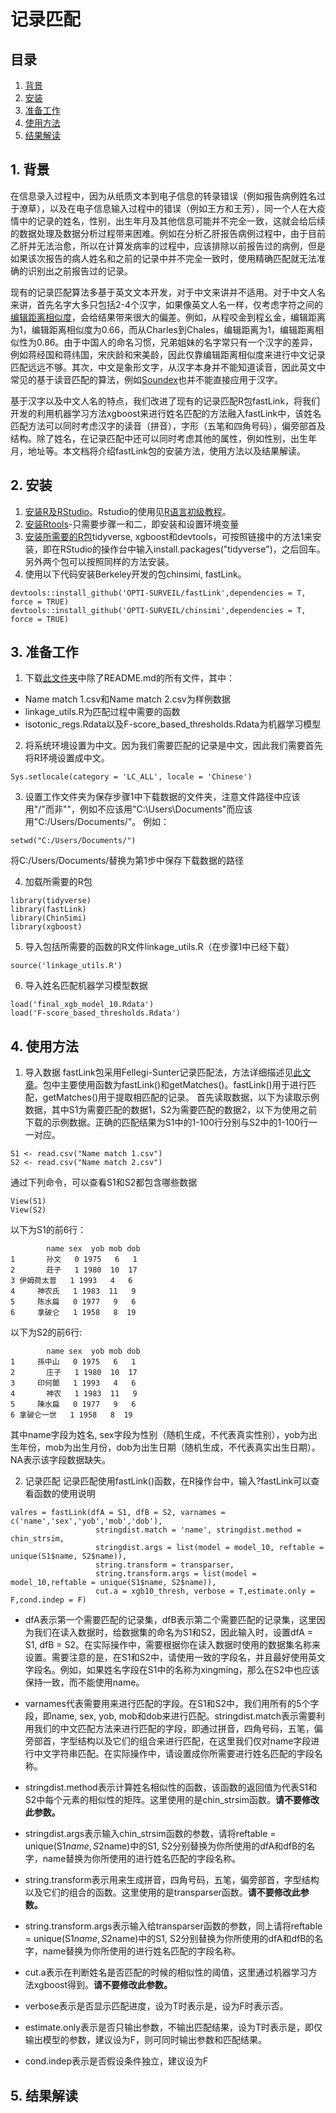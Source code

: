 # 记录匹配


## 目录
1. [背景](#background)  
2. [安装](#installation)  
3. [准备工作](#prep)  
4. [使用方法](#usage)  
5. [结果解读](#interpret)



<a name="background"></a>
## 1. 背景
在信息录入过程中，因为从纸质文本到电子信息的转录错误（例如报告病例姓名过于潦草），以及在电子信息输入过程中的错误（例如王方和王芳），同一个人在大疫情中的记录的姓名，性别，出生年月及其他信息可能并不完全一致，这就会给后续的数据处理及数据分析过程带来困难。例如在分析乙肝报告病例过程中，由于目前乙肝并无法治愈，所以在计算发病率的过程中，应该排除以前报告过的病例，但是如果该次报告的病人姓名和之前的记录中并不完全一致时，使用精确匹配就无法准确的识别出之前报告过的记录。

现有的记录匹配算法多基于英文文本开发，对于中文来讲并不适用。对于中文人名来讲，首先名字大多只包括2-4个汉字，如果像英文人名一样，仅考虑字符之间的[编辑距离相似度](https://www.cnblogs.com/ivanyb/archive/2011/11/25/2263356.html)，会给结果带来很大的偏差。例如，从程咬金到程幺金，编辑距离为1，编辑距离相似度为0.66，而从Charles到Chales，编辑距离为1，编辑距离相似性为0.86。由于中国人的命名习惯，兄弟姐妹的名字常只有一个汉字的差异，例如蒋经国和蒋纬国，宋庆龄和宋美龄，因此仅靠编辑距离相似度来进行中文记录匹配远远不够。其次，中文是象形文字，从汉字本身并不能知道读音，因此英文中常见的基于读音匹配的算法，例如[Soundex](https://riddickbryant.iteye.com/blog/561665)也并不能直接应用于汉字。

基于汉字以及中文人名的特点，我们改进了现有的记录匹配R包fastLink，将我们开发的利用机器学习方法xgboost来进行姓名匹配的方法融入fastLink中，该姓名匹配方法可以同时考虑汉字的读音（拼音），字形（五笔和四角号码），偏旁部首及结构。除了姓名，在记录匹配中还可以同时考虑其他的属性，例如性别，出生年月，地址等。本文档将介绍fastLink包的安装方法，使用方法以及结果解读。



<a name="installation"></a>
## 2. 安装
1. [安装R及RStudio](https://blog.csdn.net/Joshua_HIT/article/details/73741139)。Rstudio的使用见[R语言初级教程](https://zhuanlan.zhihu.com/p/45503712)。
2. [安装Rtools](https://www.cnblogs.com/liugh/p/9937489.html)-只需要步骤一和二，即安装和设置环境变量
3. [安装所需要的R包](http://blog.sciencenet.cn/blog-2379401-936653.html)tidyverse, xgboost和devtools，可按照链接中的方法1来安装，即在RStudio的操作台中输入install.packages("tidyverse")，之后回车。另外两个包可以按照同样的方法安装。 
4. 使用以下代码安装Berkeley开发的包chinsimi, fastLink。
```
devtools::install_github('OPTI-SURVEIL/fastLink',dependencies = T, force = TRUE)
devtools::install_github('OPTI-SURVEIL/chinsimi',dependencies = T, force = TRUE)
```



<a name="prep"></a>
## 3. 准备工作
1. 下载[此文件夹](https://github.com/OPTI-SURVEIL/RLManual)中除了README.md的所有文件，其中：
* Name match 1.csv和Name match 2.csv为样例数据
* linkage_utils.R为匹配过程中需要的函数
* isotonic_regs.Rdata以及F-score_based_thresholds.Rdata为机器学习模型


2. 将系统环境设置为中文。因为我们需要匹配的记录是中文，因此我们需要首先将R环境设置成中文。
```
Sys.setlocale(category = 'LC_ALL', locale = 'Chinese')
```


3. 设置工作文件夹为保存步骤1中下载数据的文件夹，注意文件路径中应该用"/"而非"\"，例如不应该用"C:\Users\Documents\"而应该用"C:/Users/Documents/"。 例如：
```
setwd("C:/Users/Documents/")
```
将C:/Users/Documents/替换为第1步中保存下载数据的路径


4. 加载所需要的R包
```
library(tidyverse)
library(fastLink)
library(ChinSimi)
library(xgboost)
```


5. 导入包括所需要的函数的R文件linkage_utils.R（在步骤1中已经下载）
```
source('linkage_utils.R')
```


6. 导入姓名匹配机器学习模型数据
```
load('final_xgb_model_10.Rdata')
load('F-score_based_thresholds.Rdata')
```



<a name="usage"></a>
## 4. 使用方法
1. 导入数据
fastLink包采用Fellegi-Sunter记录匹配法，方法详细描述见[此文章](https://imai.fas.harvard.edu/research/files/linkage.pdf)。包中主要使用函数为fastLink()和getMatches()。fastLink()用于进行匹配，getMatches()用于提取相匹配的记录。
首先读取数据，以下为读取示例数据，其中S1为需要匹配的数据1，S2为需要匹配的数据2，以下为使用之前下载的示例数据。正确的匹配结果为S1中的1-100行分别与S2中的1-100行一一对应。
```
S1 <- read.csv("Name match 1.csv")
S2 <- read.csv("Name match 2.csv")
```
通过下列命令，可以查看S1和S2都包含哪些数据
```
View(S1)
View(S2)
```
以下为S1的前6行：
```
        name sex  yob mob dob
1       孙文   0 1975   6   1
2       莊子   1 1980  10  17
3 伊姆荷太普   1 1993   4   6
4     神农氏   1 1983  11   9
5     陈水扁   0 1977   9   6
6     拿破仑   1 1958   8  19
```
以下为S2的前6行:
```
        name sex  yob mob dob
1     孫中山   0 1975   6   1
2       庄子   1 1980  10  17
3     印何闐   1 1993   4   6
4       神农   1 1983  11   9
5     陳水扁   0 1977   9   6
6 拿破仑一世   1 1958   8  19
```
其中name字段为姓名, sex字段为性别（随机生成，不代表真实性别），yob为出生年份，mob为出生月份，dob为出生日期（随机生成，不代表真实出生日期）。NA表示该字段数据缺失。


2. 记录匹配
记录匹配使用fastLink()函数，在R操作台中，输入?fastLink可以查看函数的使用说明
```
valres = fastLink(dfA = S1, dfB = S2, varnames = c('name','sex','yob','mob','dob'),
                   stringdist.match = 'name', stringdist.method = chin_strsim,
                   stringdist.args = list(model = model_10, reftable = unique(S1$name, S2$name)),
                   string.transform = transparser, 
                   string.transform.args = list(model = model_10,reftable = unique(S1$name, S2$name)),
                   cut.a = xgb10_thresh, verbose = T,estimate.only = F,cond.indep = F)
```
* dfA表示第一个需要匹配的记录集，dfB表示第二个需要匹配的记录集，这里因为我们在读入数据时，给数据集的命名为S1和S2，因此输入时，设置dfA = S1, dfB = S2。在实际操作中，需要根据你在读入数据时使用的数据集名称来设置。需要注意的是，在S1和S2中，请使用一致的字段名，并且最好使用英文字段名。例如，如果姓名字段在S1中的名称为xingming，那么在S2中也应该保持一致，而不能使用name。

* varnames代表需要用来进行匹配的字段。在S1和S2中，我们用所有的5个字段，即name, sex, yob, mob和dob来进行匹配。stringdist.match表示需要利用我们的中文匹配方法来进行匹配的字段，即通过拼音，四角号码，五笔，偏旁部首，字型结构以及它们的组合来进行匹配，在这里我们仅对name字段进行中文字符串匹配。在实际操作中，请设置成你所需要进行姓名匹配的字段名称。

* stringdist.method表示计算姓名相似性的函数，该函数的返回值为代表S1和S2中每个元素的相似性的矩阵。这里使用的是chin_strsim函数。**请不要修改此参数。**

* stringdist.args表示输入chin_strsim函数的参数，请将reftable = unique(S1$name, S2$name)中的S1, S2分别替换为你所使用的dfA和dfB的名字，name替换为你所使用的进行姓名匹配的字段名称。

* string.transform表示用来生成拼音，四角号码，五笔，偏旁部首，字型结构以及它们的组合的函数。这里使用的是transparser函数。**请不要修改此参数。**

* string.transform.args表示输入给transparser函数的参数，同上请将reftable = unique(S1$name, S2$name)中的S1, S2分别替换为你所使用的dfA和dfB的名字，name替换为你所使用的进行姓名匹配的字段名称。

* cut.a表示在判断姓名是否匹配的时候的相似性的阈值，这里通过机器学习方法xgboost得到。**请不要修改此参数。**

* verbose表示是否显示匹配进度，设为T时表示是，设为F时表示否。

* estimate.only表示是否只输出参数，不输出匹配结果，设为T时表示是，即仅输出模型的参数，建议设为F，则可同时输出参数和匹配结果。

* cond.indep表示是否假设条件独立，建议设为F

<a name="interpret"></a>
## 5. 结果解读
